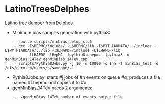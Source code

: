 LatinoTreesDelphes
==================

Latino tree dumper from Delphes

* Minimum bias samples generation with pythia8:
```   
    - source scripts/minbias_setup_slc6
    - gcc -I$HEPMC/include/ -L$HEPMC/lib -I$PYTHIA8DATA/../include -L$PYTHIA8DATA/../lib -I$LHAPDF/include -L$LHAPDF/lib
          -lLHAPDF -lHepMC -lpythia8tohepmc -lpythia8 -o genMinBias_14TeV genMinBias_14TeV.cpp
    - scripts/Pythia8Jobs.py -j 10 -n 10000 -q 1nh -f minBias_test -d /afs/cern.ch/users/s/someone/...
```
* Pythia8Jobs.py: starts #j jobs of #n events on queue #q, produces a file named #f.hepmc and copies it to #d 
* genMinBias_14TeV needs 2 arguments:
```
    - ./genMinBias_14TeV number_of_events output_file
``` 
